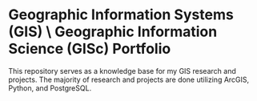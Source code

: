 # Geographic Information Systems (GIS) \ Geographic Information Science (GISc) Portfolio

This repository serves as a knowledge base for my GIS research and projects. The majority of research and projects are done utilizing ArcGIS, Python, and PostgreSQL.
